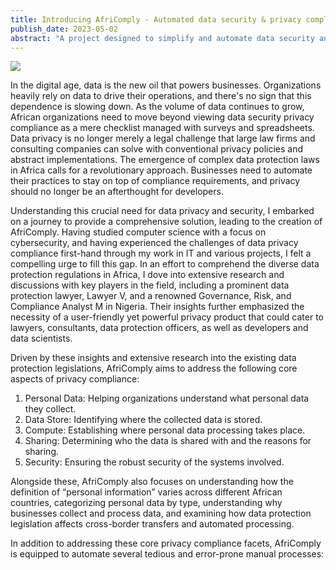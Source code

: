 ```yaml
---
title: Introducing AfriComply - Automated data security & privacy compliance platform for Africa
publish_date: 2023-05-02
abstract: "A project designed to simplify and automate data security and privacy compliance for various stakeholders across Africa."
---
```



<img src="second/hello2.png"/>


In the digital age, data is the new oil that powers businesses. Organizations heavily rely on data to drive their operations, and there's no sign that this dependence is slowing down. As the volume of data continues to grow, African organizations need to move beyond viewing data security privacy compliance as a mere checklist managed with surveys and spreadsheets. Data privacy is no longer merely a legal challenge that large law firms and consulting companies can solve with conventional privacy policies and abstract implementations. The emergence of complex data protection laws in Africa calls for a revolutionary approach. Businesses need to automate their practices to stay on top of compliance requirements, and privacy should no longer be an afterthought for developers.


Understanding this crucial need for data privacy and security, I embarked on a journey to provide a comprehensive solution, leading to the creation of AfriComply. Having studied computer science with a focus on cybersecurity, and having experienced the challenges of data privacy compliance first-hand through my work in IT and various projects, I felt a compelling urge to fill this gap. In an effort to comprehend the diverse data protection regulations in Africa, I dove into extensive research and discussions with key players in the field, including a prominent data protection lawyer, Lawyer V, and a renowned Governance, Risk, and Compliance Analyst M in Nigeria. Their insights further emphasized the necessity of a user-friendly yet powerful privacy product that could cater to lawyers, consultants, data protection officers, as well as developers and data scientists.

Driven by these insights and extensive research into the existing data protection legislations, AfriComply aims to address the following core aspects of privacy compliance:

1. Personal Data: Helping organizations understand what personal data they collect.
2. Data Store: Identifying where the collected data is stored.
3. Compute: Establishing where personal data processing takes place.
4. Sharing: Determining who the data is shared with and the reasons for sharing.
5. Security: Ensuring the robust security of the systems involved.

Alongside these, AfriComply also focuses on understanding how the definition of “personal information” varies across different African countries, categorizing personal data by type, understanding why businesses collect and process data, and examining how data protection legislation affects cross-border transfers and automated processing.

In addition to addressing these core privacy compliance facets, AfriComply is equipped to automate several tedious and error-prone manual processes:

